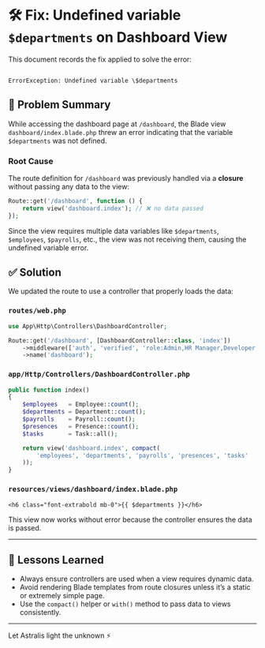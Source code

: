 # 🛠 Fix: Undefined variable `$departments` on Dashboard View

This document records the fix applied to solve the error:

```

ErrorException: Undefined variable \$departments

````

## 📌 Problem Summary

While accessing the dashboard page at `/dashboard`, the Blade view `dashboard/index.blade.php` threw an error indicating that the variable `$departments` was not defined.

### Root Cause
The route definition for `/dashboard` was previously handled via a **closure** without passing any data to the view:

```php
Route::get('/dashboard', function () {
    return view('dashboard.index'); // ❌ no data passed
});
````

Since the view requires multiple data variables like `$departments`, `$employees`, `$payrolls`, etc., the view was not receiving them, causing the undefined variable error.

## ✅ Solution

We updated the route to use a controller that properly loads the data:

### `routes/web.php`

```php
use App\Http\Controllers\DashboardController;

Route::get('/dashboard', [DashboardController::class, 'index'])
    ->middleware(['auth', 'verified', 'role:Admin,HR Manager,Developer,Accountant,Data Entry'])
    ->name('dashboard');
```

### `app/Http/Controllers/DashboardController.php`

```php
public function index()
{
    $employees   = Employee::count();
    $departments = Department::count();
    $payrolls    = Payroll::count();
    $presences   = Presence::count();
    $tasks       = Task::all();

    return view('dashboard.index', compact(
        'employees', 'departments', 'payrolls', 'presences', 'tasks'
    ));
}
```

### `resources/views/dashboard/index.blade.php`

```blade
<h6 class="font-extrabold mb-0">{{ $departments }}</h6>
```

This view now works without error because the controller ensures the data is passed.

---

## 🔁 Lessons Learned

* Always ensure controllers are used when a view requires dynamic data.
* Avoid rendering Blade templates from route closures unless it’s a static or extremely simple page.
* Use the `compact()` helper or `with()` method to pass data to views consistently.

---

Let Astralis light the unknown ⚡
